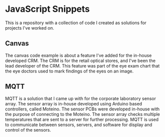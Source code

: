 # JavaScript Snippets
This is a repository with a collection of code I created as solutions for projects I've worked on.

## Canvas
The canvas code example is about a feature I've added for the in-house developed CRM. The CRM is for the retail optical
stores, and I've been the lead developer of the CRM. This feature was part of the eye exam chart that the eye doctors
used to mark findings of the eyes on an image.

## MQTT
MQTT is a solution that I came up with for the corporate laboratory sensor array. The sensor array is in-house
developed using Arduino based controllers, called Moteino. The sensor PCBs were developed in-house with the purpose
of connecting to the Moteino. The sensor array checks multiple temperatures that are sent to a server for further
processing. MQTT is used to communicate between sensors, servers, and software for display and control of the sensors.
